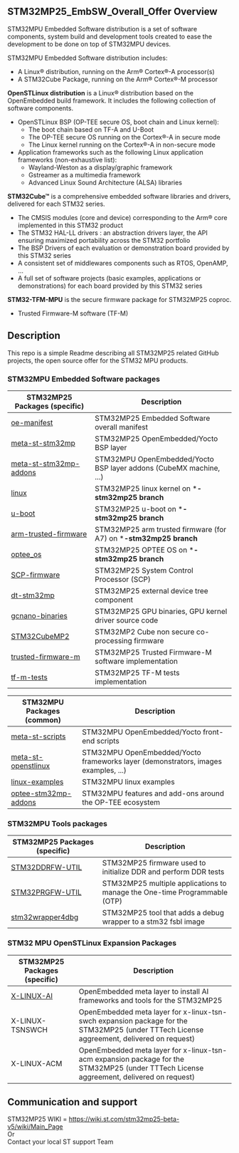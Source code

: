 ## STM32MP25_EmbSW_Overall_Offer Overview

STM32MPU Embedded Software distribution is a set of software components, system build and development tools created to ease the development to be done on top of STM32MPU devices. 

STM32MPU Embedded Software distribution includes: 
* A Linux® distribution, running on the Arm® Cortex®-A processor(s)
* A STM32Cube Package, running on the Arm® Cortex®-M processor

**OpenSTLinux distribution** is a Linux® distribution based on the OpenEmbedded build framework.
It includes the following collection of software components. 
* OpenSTLinux BSP (OP-TEE secure OS, boot chain and Linux kernel): 
  * The boot chain based on TF-A and U-Boot 
  * The OP-TEE secure OS running on the Cortex®-A in secure mode 
  * The Linux kernel running on the Cortex®-A in non-secure mode 
* Application frameworks such as the following Linux application frameworks (non-exhaustive list): 
  * Wayland-Weston as a display/graphic framework 
  * Gstreamer as a multimedia framework 
  * Advanced Linux Sound Architecture (ALSA) libraries 

**STM32Cube™** is a comprehensive embedded software libraries and drivers, delivered for each STM32 series.
   * The CMSIS modules (core and device) corresponding to the Arm® core implemented in this STM32 product
   * The STM32 HAL-LL drivers : an abstraction drivers layer, the API ensuring maximized portability across the STM32 portfolio 
   * The BSP Drivers of each evaluation or demonstration board provided by this STM32 series 
   * A consistent set of middlewares components such as RTOS, OpenAMP, ...
   * A full set of software projects (basic examples, applications or demonstrations) for each board provided by this STM32 series

**STM32-TFM-MPU** is the secure firmware package for STM32MP25 coproc.
   * Trusted Firmware-M software (TF-M) 
   
## Description

This repo is a simple Readme describing all STM32MP25 related GitHub projects, the open source offer for the STM32 MPU products.

### STM32MPU Embedded Software packages 
STM32MP25 Packages (specific) | Description
---------------------- | -----------
[oe-manifest](https://github.com/stm32mpu-oem/oe-manifest) | STM32MP25 Embedded Software overall manifest
[meta-st-stm32mp](https://github.com/stm32mpu-oem/meta-st-stm32mp) | STM32MP25 OpenEmbedded/Yocto BSP layer
[meta-st-stm32mp-addons](https://github.com/stm32mpu-oem/meta-st-stm32mp-addons) | STM32MPU OpenEmbedded/Yocto BSP layer addons (CubeMX machine, ...)
[linux](https://github.com/stm32mpu-oem/linux) | STM32MP25 linux kernel on ***-stm32mp25 branch**
[u-boot](https://github.com/stm32mpu-oem/u-boot) | STM32MP25 u-boot on ***-stm32mp25 branch**
[arm-trusted-firmware](https://github.com/stm32mpu-oem/arm-trusted-firmware) | STM32MP25 arm trusted firmware (for A7) on ***-stm32mp25 branch**
[optee_os](https://github.com/stm32mpu-oem/optee_os) | STM32MP25 OPTEE OS on ***-stm32mp25 branch**
[SCP-firmware](https://github.com/stm32mpu-oem/SCP-firmware) | STM32MP25 System Control Processor (SCP)
[dt-stm32mp](https://github.com/stm32mpu-oem/dt-stm32mp) | STM32MP25 external device tree component
[gcnano-binaries](https://github.com/stm32mpu-oem/gcnano-binaries) | STM32MP25 GPU binaries, GPU kernel driver source code
[STM32CubeMP2](https://github.com/stm32mpu-oem/STM32CubeMP2) | STM32MP2 Cube non secure co-processing firmware
[trusted-firmware-m](https://github.com/stm32mpu-oem/trusted-firmware-m) | STM32MP25 Trusted Firmware-M software implementation
[tf-m-tests](https://github.com/stm32mpu-oem/tf-m-tests) | STM32MP25 TF-M tests implementation


STM32MPU Packages (common) | Description
---------------------- | -----------
[meta-st-scripts](https://github.com/STMicroelectronics/meta-st-scripts) | STM32MPU OpenEmbedded/Yocto front-end scripts
[meta-st-openstlinux](https://github.com/STMicroelectronics/meta-st-openstlinux) | STM32MPU OpenEmbedded/Yocto frameworks layer (demonstrators, images examples, ...)
[linux-examples](https://github.com/STMicroelectronics/linux-examples) | STM32MPU linux examples
[optee-stm32mp-addons](https://github.com/STMicroelectronics/optee-stm32mp-addons) | STM32MPU features and add-ons around the OP-TEE ecosystem

### STM32MPU Tools packages 
STM32MP25 Packages (specific)| Description
---------------------- | -----------
[STM32DDRFW-UTIL](https://github.com/stm32mpu-oem/STM32DDRFW-UTIL) | STM32MP25 firmware used to initialize DDR and perform DDR tests
[STM32PRGFW-UTIL](https://github.com/stm32mpu-oem/STM32PRGFW-UTIL) | STM32MP25 multiple applications to manage the One-time Programmable (OTP)
[stm32wrapper4dbg](https://github.com/stm32mpu-oem/stm32wrapper4dbg) | STM32MP25 tool that adds a debug wrapper to a stm32 fsbl image

### STM32 MPU OpenSTLinux Expansion Packages 
STM32MP25 Packages (specific)| Description
---------------------- | -----------
[X-LINUX-AI](https://github.com/stm32mpu-oem/meta-st-stm32mpu-ai) | OpenEmbedded meta layer to install AI frameworks and tools for the STM32MP25 
X-LINUX-TSNSWCH | OpenEmbedded meta layer for x-linux-tsn-swch expansion package for the STM32MP25 (under TTTech License aggreement, delivered on request)
X-LINUX-ACM| OpenEmbedded meta layer for x-linux-tsn-acm expansion package for the STM32MP25 (under TTTech License aggreement, delivered on request)

## Communication and support 
STM32MP25 WIKI = https://wiki.st.com/stm32mp25-beta-v5/wiki/Main_Page<br>
Or <br>
Contact your local ST support Team
